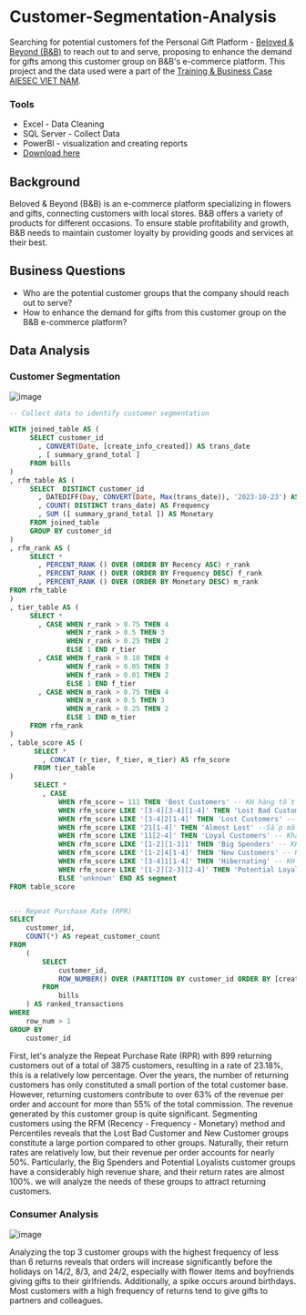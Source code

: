 # Customer-Segmentation-Analysis
Searching for potential customers fof the Personal Gift Platform -  [Beloved &amp; Beyond (B&amp;B)](https://belovedbeyond.com/vi/) to reach out to and serve, proposing to enhance the demand for gifts among this customer group on B&amp;B's e-commerce platform. This project and the data used were a part of the [Training & Business Case AIESEC VIET NAM](https://www.facebook.com/photo/?fbid=710078144489790&set=a.543651901132416&paipv=0&eav=AfZ8oqGRIjTd1CmWCswy8VTLxmjdeK7uK5CQfu-8xBD5yHl1sidE-nL6EbfQ68IJB1Q&_rdr).
### Tools
- Excel - Data Cleaning
- SQL Server - Collect Data
- PowerBI - visualization and creating reports
- [Download here](https://drive.google.com/file/d/1cZTx5XObqkvgeWoelYS0qw9F5Fjl_gqS/view?usp=sharing)
## Background
Beloved & Beyond (B&B) is an e-commerce platform specializing in flowers and gifts, connecting customers with local stores. B&B offers a variety of products for different occasions. To ensure stable profitability and growth, B&B needs to maintain customer loyalty by providing goods and services at their best.
## Business Questions
- Who are the potential customer groups that the company should reach out to serve?
- How to enhance the demand for gifts from this customer group on the B&B e-commerce platform?
## Data Analysis
### Customer Segmentation
![image](https://github.com/acnibh/Customer-Segmentation-Analysis/assets/146699917/fce1e306-d941-41b5-af94-1ac859e722b0)
```SQL
-- Collect data to identify customer segmentation

WITH joined_table AS (
     SELECT customer_id
       , CONVERT(Date, [create_info_created]) AS trans_date
	   , [ summary_grand_total ] 	  
     FROM bills
)
, rfm_table AS (
     SELECT  DISTINCT customer_id
       , DATEDIFF(Day, CONVERT(Date, Max(trans_date)), '2023-10-23') AS Recency
       , COUNT( DISTINCT trans_date) AS Frequency
       , SUM ([ summary_grand_total ]) AS Monetary
     FROM joined_table
     GROUP BY customer_id
)
, rfm_rank AS (
     SELECT *
       , PERCENT_RANK () OVER (ORDER BY Recency ASC) r_rank
       , PERCENT_RANK () OVER (ORDER BY Frequency DESC) f_rank
       , PERCENT_RANK () OVER (ORDER BY Monetary DESC) m_rank
FROM rfm_table
)
, tier_table AS (
     SELECT *
       , CASE WHEN r_rank > 0.75 THEN 4
              WHEN r_rank > 0.5 THEN 3
	          WHEN r_rank > 0.25 THEN 2
	          ELSE 1 END r_tier
	   , CASE WHEN f_rank > 0.10 THEN 4
			  WHEN f_rank > 0.05 THEN 3
			  WHEN f_rank > 0.01 THEN 2
			  ELSE 1 END f_tier
       , CASE WHEN m_rank > 0.75 THEN 4
              WHEN m_rank > 0.5 THEN 3
	          WHEN m_rank > 0.25 THEN 2
	          ELSE 1 END m_tier
     FROM rfm_rank
)
, table_score AS (
      SELECT *
        , CONCAT (r_tier, f_tier, m_tier) AS rfm_score
      FROM tier_table
) 
	  SELECT *
        , CASE
            WHEN rfm_score = 111 THEN 'Best Customers' -- KH hàng tốt nhất
            WHEN rfm_score LIKE '[3-4][3-4][1-4]' THEN 'Lost Bad Customer' -- KH rời bỏ mà còn tệ
			WHEN rfm_score LIKE '[3-4]2[1-4]' THEN 'Lost Customers' -- KH rời bỏ nhưng nhiều value (F = 3,4,5 )
			WHEN rfm_score LIKE '21[1-4]' THEN 'Almost Lost' --Sắp mất KH này
			WHEN rfm_score LIKE '11[2-4]' THEN 'Loyal Customers' -- Khách hàng trung thành
			WHEN rfm_score LIKE '[1-2][1-3]1' THEN 'Big Spenders' -- KH chi nhiều tiền
			WHEN rfm_score LIKE '[1-2]4[1-4]' THEN 'New Customers' -- KH mới nên Frequency chưa nhiều
			WHEN rfm_score LIKE '[3-4]1[1-4]' THEN 'Hibernating' -- KH ngủ đông (Trước đó từng rất tốt)
			WHEN rfm_score LIKE '[1-2][2-3][2-4]' THEN 'Potential Loyalists' -- KH tiềm năng
			ELSE 'unknown' END AS segment
FROM table_score


```
```SQL

--- Repeat Purchase Rate (RPR)
SELECT
    customer_id,
    COUNT(*) AS repeat_customer_count
FROM
    (
        SELECT
            customer_id,
            ROW_NUMBER() OVER (PARTITION BY customer_id ORDER BY [create_info_created] DESC) AS row_num
        FROM
            bills
    ) AS ranked_transactions
WHERE
    row_num > 1
GROUP BY
    customer_id
```




First, let's analyze the Repeat Purchase Rate (RPR) with 899 returning customers out of a total of 3875 customers, resulting in a rate of 23.18%, this is a relatively low percentage. Over the years, the number of returning customers has only constituted a small portion of the total customer base. However, returning customers contribute to over 63% of the revenue per order and account for more than 55% of the total commission. The revenue generated by this customer group is quite significant. Segmenting customers using the RFM (Recency - Frequency - Monetary) method and Percentiles reveals that the Lost Bad Customer and New Customer groups constitute a large portion compared to other groups. Naturally, their return rates are relatively low, but their revenue per order accounts for nearly 50%. Particularly, the Big Spenders and Potential Loyalists customer groups have a considerably high revenue share, and their return rates are almost 100%. we will analyze the needs of these groups to attract returning customers.


### Consumer Analysis
![image](https://github.com/acnibh/Customer-Segmentation-Analysis/assets/146699917/2197f5ab-a7bf-4c40-a465-30b5156b5290)




Analyzing the top 3 customer groups with the highest frequency of less than 6 returns reveals that orders will increase significantly before the holidays on 14/2, 8/3, and 24/2, especially with flower items and boyfriends giving gifts to their girlfriends. Additionally, a spike occurs around birthdays. Most customers with a high frequency of returns tend to give gifts to partners and colleagues.





